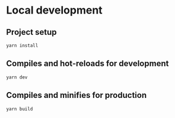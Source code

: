 # Local development

## Project setup

```
yarn install
```

## Compiles and hot-reloads for development

```
yarn dev
```

## Compiles and minifies for production

```
yarn build
```

